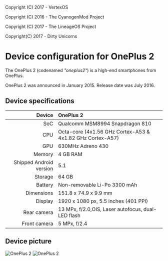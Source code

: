 Copyright (C) 2017 - VertexOS

Copyright (C) 2016 - The CyanogenMod Project

Copyright (C) 2017 - The LineageOS Project

Copyright(C) 2017 - Dirty Unicorns 

Device configuration for OnePlus 2
==============

The OnePlus 2 (codenamed _"oneplus2"_) is a  high-end smartphones from OnePlus.

OnePlus 2 was announced in January 2015. Release date was July 2016.


## Device specifications

| Device       | OnePlus 2                                       |
| -----------: | :---------------------------------------------- | 
| SoC          | Qualcomm MSM8994 Snapdragon 810                 |
| CPU          | Octa-core (4x1.56 GHz Cortex-A53 & 4x1.82 GHz Cortex-A57)  |
| GPU          | 630MHz Adreno 430                               |
| Memory       | 4 GB RAM           |
| Shipped Android version | 5.1                                  |
| Storage      | 64 GB                           |
| Battery      | Non-removable Li-Po 3300 mAh                    |
| Dimensions   | 151.8 x 74.9 x 9.9 mm                           |
| Display      | 1920 x 1080 px, 5.5 inches (401 PPI)            |
| Rear camera  | 13 MPx, f/2.0,OIS, Laser autofocus, dual-LED flash        | 
| Front camera | 5 MPx, f/2.4                                    | 

## Device picture


![OnePlus 2](https://content.oneplus.net/skin/frontend/oneplus2015/default/images/feature/two/impress-img.png "OnePlus 2")
![OnePlus 2](http://cdn2.gsmarena.com/vv/pics/oneplus/oneplus-two-1.jpg "OnePlus 2")
